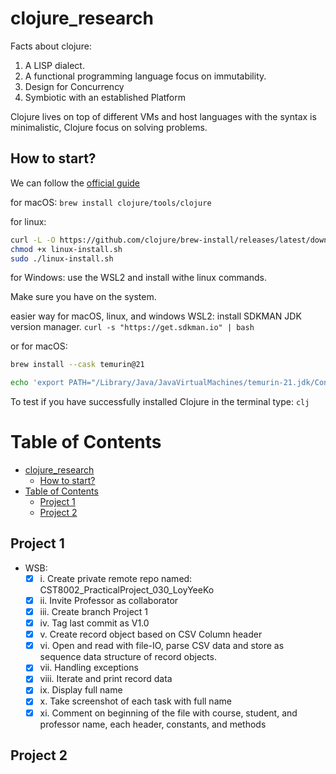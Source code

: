 # clojure_research

Facts about clojure:
1. A LISP dialect.
2. A functional programming language focus on immutability.
3. Design for Concurrency
4. Symbiotic with an established Platform

Clojure lives on top of different VMs and host languages with the syntax is minimalistic, Clojure focus on solving problems.

## How to start?
We can follow the [official guide](https://clojure.org/guides/install_clojure)

for macOS:
`brew install clojure/tools/clojure`

for linux:
```sh
curl -L -O https://github.com/clojure/brew-install/releases/latest/download/linux-install.sh
chmod +x linux-install.sh
sudo ./linux-install.sh
```

for Windows:
use the WSL2 and install withe linux commands.

Make sure you have on the system.

easier way for macOS, linux, and windows WSL2:
install SDKMAN JDK version manager.
`curl -s "https://get.sdkman.io" | bash`

or for macOS:
``` sh 
brew install --cask temurin@21

echo 'export PATH="/Library/Java/JavaVirtualMachines/temurin-21.jdk/Contents/Home/bin:$PATH"' >> ~/.zshrc
```

To test if you have successfully installed Clojure in the terminal type: 
`clj`

# Table of Contents

- [clojure\_research](#clojure_research)
	- [How to start?](#how-to-start)
- [Table of Contents](#table-of-contents)
	- [Project 1](#project-1)
	- [Project 2](#project-2)

## Project 1<a name="project-1-"></a>
- WSB:
  - [x] i. Create private remote repo named: CST8002_PracticalProject_030_LoyYeeKo
  - [x] ii. Invite Professor as collaborator
  - [x] iii. Create branch Project 1
  - [x] iv. Tag last commit as V1.0
  - [x] v. Create record object based on CSV Column header
  - [x] vi. Open and read with file-IO, parse CSV data and store as sequence data structure of record objects.
  - [x] vii. Handling exceptions
  - [x] viii. Iterate and print record data
  - [x] ix. Display full name
  - [x] x. Take screenshot of each task with full name
  - [x] xi. Comment on beginning of the file with course, student, and professor name, each header, constants, and methods
	
## Project 2<a name="project-2-"></a>